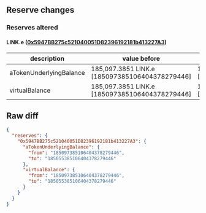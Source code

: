 ## Reserve changes

### Reserves altered

#### LINK.e ([0x5947BB275c521040051D82396192181b413227A3](https://snowtrace.io/address/0x5947BB275c521040051D82396192181b413227A3))

| description | value before | value after |
| --- | --- | --- |
| aTokenUnderlyingBalance | 185,097.3851 LINK.e [185097385106404378279446] | 185,055.3851 LINK.e [185055385106404378279446] |
| virtualBalance | 185,097.3851 LINK.e [185097385106404378279446] | 185,055.3851 LINK.e [185055385106404378279446] |


## Raw diff

```json
{
  "reserves": {
    "0x5947BB275c521040051D82396192181b413227A3": {
      "aTokenUnderlyingBalance": {
        "from": "185097385106404378279446",
        "to": "185055385106404378279446"
      },
      "virtualBalance": {
        "from": "185097385106404378279446",
        "to": "185055385106404378279446"
      }
    }
  }
}
```